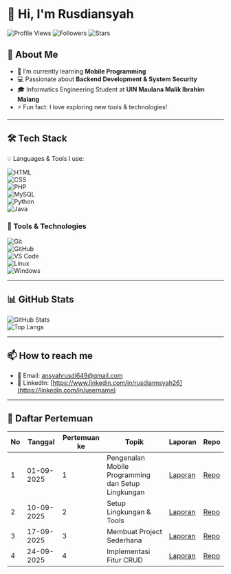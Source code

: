 # 👋 Hi, I'm Rusdiansyah  

![Profile Views](https://komarev.com/ghpvc/?username=Seeyuu26&color=blueviolet)
![Followers](https://img.shields.io/github/followers/Seeyuu26?style=social)
![Stars](https://img.shields.io/github/stars/Seeyuu26?style=social)

## 🚀 About Me  
- 🌱 I’m currently learning **Mobile Programming**  
- 💻 Passionate about **Backend Development & System Security**  
- 🎓 Informatics Engineering Student at **UIN Maulana Malik Ibrahim Malang**  
- ⚡ Fun fact: I love exploring new tools & technologies!  

---

## 🛠️ Tech Stack  
💡 Languages & Tools I use:  

![HTML](https://img.shields.io/badge/-HTML5-E34F26?style=flat&logo=html&logoColor=white)  
![CSS](https://img.shields.io/badge/-CSS3-1572B6?style=flat&logo=css&logoColor=white)  
![PHP](https://img.shields.io/badge/-PHP-777BB4?style=flat&logo=php&logoColor=white)  
![MySQL](https://img.shields.io/badge/-MySQL-4479A1?style=flat&logo=mysql&logoColor=white)  
![Python](https://img.shields.io/badge/-Python-3776AB?style=flat&logo=python&logoColor=white)  
![Java](https://img.shields.io/badge/-Java-007396?style=flat&logo=java&logoColor=white)  

### 🔧 Tools & Technologies  
![Git](https://img.shields.io/badge/-Git-F05032?style=flat&logo=git&logoColor=white)  
![GitHub](https://img.shields.io/badge/-GitHub-181717?style=flat&logo=github&logoColor=white)  
![VS Code](https://img.shields.io/badge/-VS%20Code-007ACC?style=flat&logo=visual-studio-code&logoColor=white)  
![Linux](https://img.shields.io/badge/-Linux-FCC624?style=flat&logo=linux&logoColor=black)  
![Windows](https://img.shields.io/badge/-Windows-0078D6?style=flat&logo=windows&logoColor=white)  
 

---

## 📊 GitHub Stats  
![GitHub Stats](https://github-readme-stats.vercel.app/api?username=Seeyuu26&show_icons=true&theme=tokyonight)  
![Top Langs](https://github-readme-stats.vercel.app/api/top-langs/?username=Seeyuu26&layout=compact&theme=tokyonight)  

---

## 📫 How to reach me  
- 📧 Email: ansyahrusdi649@gmail.com 
- 💼 LinkedIn: [https://www.linkedin.com/in/rusdiannsyah26](https://linkedin.com/in/username)

---


## 📌 Daftar Pertemuan

| No | Tanggal        | Pertemuan ke | Topik                          |    Laporan   |    Repo   |
|----|----------------|--------------|--------------------------------|--------------|-----------|
| 1  |   01-09-2025   |       1      | Pengenalan Mobile Programming dan Setup Lingkungan  | [Laporan](https://drive.google.com/file/d/1_sMnuWQHQu_pITW6kO4YIZT4erRH1Z9u/view?usp=sharing) | [Repo](https://github.com/Seeyuu26/MobileProgramming.git) |
| 2  |   10-09-2025   |       2      | Setup Lingkungan & Tools       | [Laporan](#) | [Repo](#) |
| 3  |   17-09-2025   |       3      | Membuat Project Sederhana      | [Laporan](#) | [Repo](#) |
| 4  |   24-09-2025   |       4      | Implementasi Fitur CRUD        | [Laporan](#) | [Repo](#) |
